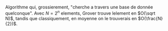 Algorithme qui, grossierement, "cherche a travers une base de donnée quelconque".
Avec $N=2^n$ elements, Grover trouve lelement en $O(\sqrt N)$, tandis que classiquement, en moyenne on le trouverais en $O(\frac{N}{2})$.

